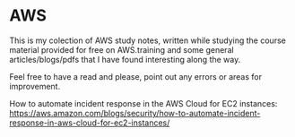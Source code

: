 # AWS

This is my colection of AWS study notes, written while studying the course material provided for free on AWS.training and some general articles/blogs/pdfs that I have found interesting along the way.  

Feel free to have a read and please, point out any errors or areas for improvement.


How to automate incident response in the AWS Cloud for EC2 instances:
https://aws.amazon.com/blogs/security/how-to-automate-incident-response-in-aws-cloud-for-ec2-instances/

